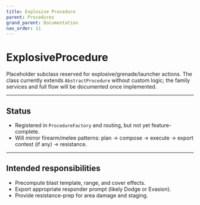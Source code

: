 ```yaml
---
title: Explosive Procedure
parent: Procedures
grand_parent: Documentation
nav_order: 11
---
```


# ExplosiveProcedure

Placeholder subclass reserved for explosive/grenade/launcher actions. The class currently extends `AbstractProcedure` without custom logic; the family services and full flow will be documented once implemented.

---

## Status

- Registered in `ProcedureFactory` and routing, but not yet feature-complete.
- Will mirror firearm/melee patterns: plan → compose → execute → export contest (if any) → resistance.

---

## Intended responsibilities

- Precompute blast template, range, and cover effects.
- Export appropriate responder prompt (likely Dodge or Evasion).
- Provide resistance-prep for area damage and staging.


